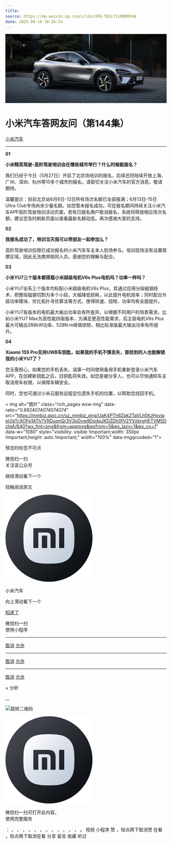 ```yaml
---
title: 
source: https://mp.weixin.qq.com/s/idcv3FB-fQJLY1iMDBMCHA
date: 2025-08-10 16:26:54
---
```


![cover_image](images/img_ac36eaf1.jpg)


#  小米汽车答网友问（第144集）


[ 小米汽车 ](<javascript:void\(0\);>)

______

**01**

**小米精英驾驶-高阶驾驶培训会在哪些城市举行？什么时候能报名？**

我们已经于今日（5月27日）开启了北京场培训的报名，后续还将陆续开放上海、广州、深圳、杭州等10多个城市的报名，请密切关注小米汽车的官方消息，敬请期待。

温馨提示：目前北京站6月6日-12日所有场次名额已全部报满；6月13日-15日Ultra Club专场尚余少量名额。如您暂未报名成功，可在报名期间持续关注小米汽车APP高阶驾驶培训活动页面，若有已报名用户取消报名，系统将释放相应场次名额，建议您及时刷新页面以查看最新名额动态。再次感谢大家的支持。

**02**

**我报名成功了，培训当天我可以带朋友一起参加么？**

高阶驾驶培训仅限已成功报名的小米汽车车主本人到场参与。培训现场没有设置观摩区域，因此无法携带陪同人员，感谢您的理解与配合。

**03**

**小米YU7三个版本都搭载小米超级电机V6s Plus电机吗？功率一样吗？**

小米YU7全系三个版本均标配小米超级电机V6s Plus，其通过应用分段磁钢技术，把整段磁钢切割为多个小段，大幅降低损耗，以此提升电机效率；同时配合升级功率模块、优化拓扑寻优算法等方式，使得转速、扭矩、功率均有全面提升。

小米YU7各版本的电机最大输出功率会有所差异，以根据不同用户的场景需求。比如小米YU7 Max为高性能四驱版本，为满足更高性能需求，后主驱电机V6s Plus最大可输出288kW功率、528N·m峰值扭矩，相比标准版最大输出功率有所提升。

**04**

**Xiaomi 15S Pro支持UWB车钥匙，如果我的手机不慎丢失，那捡到的人也能解锁我的小米YU7了？**

您无需担心，如果您的手机丢失，请第一时间使用备用手机重新登录小米汽车APP，在创建新钥匙之后，旧钥匙将失效。如您是被分享人，也可以尽快通知车主取消用车权限，以保障车辆安全。

同时，您也可通过小米云服务远程定位遗失手机的位置，以帮助您找回手机。

  

  

< img alt="图片" class="rich_pages wxw-img" data-ratio="0.8824074074074074" src="https://mmbiz.qpic.cn/sz_mmbiz_png/UaK4PTh6Zpk2TaVLh0tUHxviapUIsTcXOFp1ATh7VRDuqnQr3V3oDvw9DodpJKDZDh0fV2YVzbrgHETVM5DzIqA/640?wx_fmt=png&from=appmsg&wxfrom=5&wx_lazy=1&wx_co=1" data-w="1080" style="visibility: visible !important;width: 350px !important;height: auto !important;" width="100%" data-imgqrcoded="1">[](<>)

预览时标签不可点

微信扫一扫  
关注该公众号

继续滑动看下一个

轻触阅读原文

![img_97d833da.jpg](images/img_97d833da.jpg)

小米汽车 

向上滑动看下一个

[知道了](<javascript:;>)

微信扫一扫  
使用小程序

****

[取消](<javascript:void\(0\);>) [允许](<javascript:void\(0\);>)

****

[取消](<javascript:void\(0\);>) [允许](<javascript:void\(0\);>)

****

[取消](<javascript:void\(0\);>) [允许](<javascript:void\(0\);>)

× 分析

__

![跳转二维码]()

![作者头像](images/img_97d833da.jpg)

微信扫一扫可打开此内容，  
使用完整服务

： ， ， ， ， ， ， ， ， ， ， ， ， 。 视频 小程序 赞 ，轻点两下取消赞 在看 ，轻点两下取消在看 分享 留言 收藏 听过